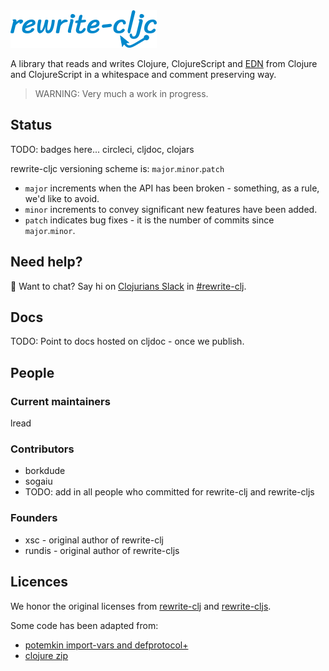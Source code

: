 <img src="doc/rewrite-cljc-logo.png" width=234 height=60 alt="rewrite-cljc">

A library that reads and writes Clojure, ClojureScript and [EDN](https://github.com/edn-format/edn) from Clojure and ClojureScript in a whitespace and comment preserving way.

>
> WARNING: Very much a work in progress.
>

## Status

TODO: badges here... circleci, cljdoc, clojars

rewrite-cljc versioning scheme is: `major`.`minor`.`patch`

* `major` increments when the API has been broken - something, as a rule, we'd like to avoid.
* `minor` increments to convey significant new features have been added.
* `patch` indicates bug fixes - it is the number of commits since `major`.`minor`.

## Need help?

:wave: Want to chat? Say hi on [Clojurians Slack](http://clojurians.net/) in [#rewrite-clj](https://clojurians.slack.com/messages/CHB5Q2XUJ).

## Docs

TODO: Point to docs hosted on cljdoc - once we publish.

## People

### Current maintainers

lread

### Contributors

* borkdude
* sogaiu
* TODO: add in all people who committed for rewrite-clj and rewrite-cljs

### Founders

* xsc - original author of rewrite-clj
* rundis - original author of rewrite-cljs

## Licences

We honor the original licenses from [rewrite-clj](LICENSE-rewrite-clj) and [rewrite-cljs](LICENSE-rewrite-cljs).

Some code has been adapted from:

* [potemkin import-vars and defprotocol+](https://github.com/ztellman/potemkin#license)
* [clojure zip](https://github.com/clojure/clojure/blob/master/readme.txt)
